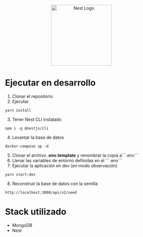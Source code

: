 <p align="center">
  <a href="http://nestjs.com/" target="blank"><img src="https://nestjs.com/img/logo-small.svg" width="200" alt="Nest Logo" /></a>
</p>

# Ejecutar en desarrollo

1. Clonar el repositorio
2. Ejecutar
```
yarn install
```
3. Tener Nest CLI instalado
```
npm i -g @nestjs/cli
```
4. Levantar la base de datos
```
docker-compose up -d
```
5. Clonar el archivo __.env.template__ y renombrar la copia a´´´.env´´´
6. Llenar las variables de entorno definidas en el ´´´.env```
7. Ejecutar la aplicación en dev (en modo observación)
```
yarn start:dev
```
8. Reconstruir la base de datos con la semilla
```
http://localhost:3000/api/v2/seed
```

# Stack utilizado
* MongoDB
* Nest